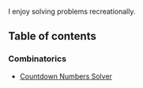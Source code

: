 I enjoy solving problems recreationally.

## Table of contents

### Combinatorics

- [Countdown Numbers Solver](countdown/solver.ipynb)
